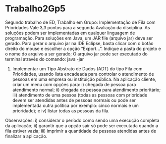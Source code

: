 # Trabalho2Gp5
Segundo trabalho de ED, Trabalho em Grupo: Implementação de Fila com Prioridades 
Vale 3,3 pontos para a segunda Avaliação da disciplina.
As soluções podem ser implementadas em qualquer linguagem de programação.
Para soluções em Java, um JAR file (arquivo jar) deve ser gerado. Para gerar o arquivo jar na
IDE Eclipse, basta clicar com o botão direito do mouse e escolher a opção “Export...”. Indique
a pasta do projeto e o nome do arquivo a ser gerado; O arquivo jar pode ser executado do
terminal através do comando: java -jar <nomeDoArquivo>
  
1. Implementar um Tipo Abstrato de Dados (ADT) do tipo Fila com Prioridades,
usando lista encadeada para controlar o atendimento de pessoas em uma empresa ou
instituição pública. Na aplicação cliente, criar um menu com opções para: 
i) chegada de pessoa para atendimento normal; 
ii) chegada de pessoa para atendimento prioritário; 
iii) atendimento de uma pessoa (todas as pessoas com prioridade devem
ser atendidas antes de pessoas normais ou pode ser implementada outra política por
exemplo: cinco normais e um prioridade); 
e iv) listar todas as pessoas da fila.

Observações:
i) considerar o período como sendo uma execução completa da aplicação;
ii) garantir que a opção sair só pode ser executada quando a fila estiver vazia;
iii) imprimir a quantidade de pessoas atendidas antes de finalizar a aplicação.
